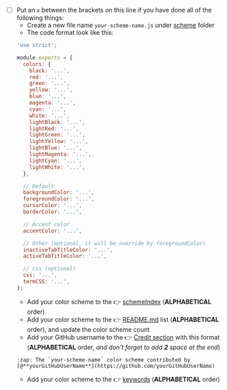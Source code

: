 <!--
  You can remove all this if you're not doing a color scheme request
-->

* [ ] Put an `x` between the brackets on this line if you have done all of the following things:
  * Create a new file name `your-scheme-name.js` under [scheme](https://github.com/ooJerryLeeoo/hyper-material-box/tree/master/scheme) folder
  * The code format look like this:
  ``` javascript
  'use strict';

  module.exports = {
    colors: {
      black: '...',
      red: '...',
      green: '...',
      yellow: '...',
      blue: '...',
      magenta: '...',
      cyan: '...',
      white: '...',
      lightBlack: '...',
      lightRed: '...',
      lightGreen: '...',
      lightYellow: '...',
      lightBlue: '...',
      lightMagenta: '...',
      lightCyan: '...',
      lightWhite: '...',
    },

    // Default
    backgroundColor: '...',
    foregroundColor: '...',
    cursorColor: '...',
    borderColor: '...',

    // Accent color
    accentColor: '...',

    // Other (optional, it will be override by foregroundColor)
    inactiveTabTitleColor: '...',
    activeTabTitleColor: '...',

    // css (optional)
    css: '...',
    termCSS: '...',
  };
  ```
  * Add your color scheme to the :point_right: [schemeIndex](https://github.com/ooJerryLeeoo/hyper-material-box/blob/master/index.js#L3) (**ALPHABETICAL** order)
  * Add your color scheme to the :point_right: [README.md](https://github.com/ooJerryLeeoo/hyper-material-box#wrench-color-scheme) list (**ALPHABETICAL** order), and update the color scheme count
  * Add your GitHub username to the :point_right: [Credit section](https://github.com/ooJerryLeeoo/hyper-material-box#zap-credit) with this format (**ALPHABETICAL** order, *and don't forget to add __2__ space at the end*)
  ```
  :zap: The `your-scheme-name` color scheme contributed by [@**yourGitHubUserName**](https://github.com/yourGitHubUserName)  
  ```
  * Add your color scheme to the :point_right: [keywords](https://github.com/ooJerryLeeoo/hyper-material-box/blob/master/package.json#L6) (**ALPHABETICAL** order)
